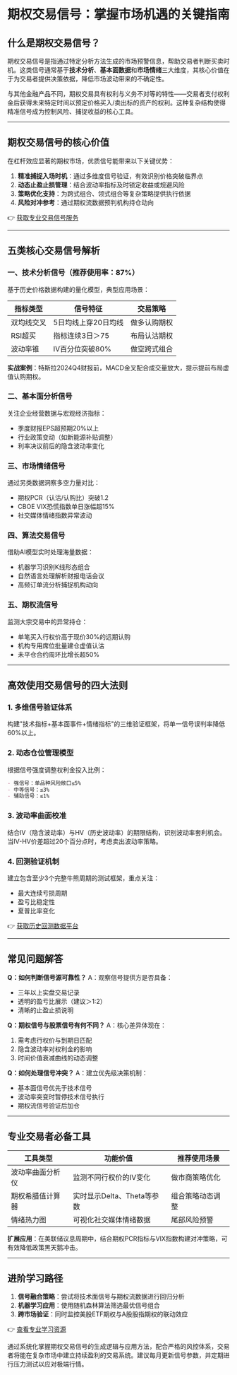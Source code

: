 # 期权交易信号：掌握市场机遇的关键指南

## 什么是期权交易信号？

期权交易信号是指通过特定分析方法生成的市场预警信息，帮助交易者判断买卖时机。这类信号通常基于**技术分析**、**基本面数据**和**市场情绪**三大维度，其核心价值在于为交易者提供决策依据，降低市场波动带来的不确定性。

与其他金融产品不同，期权交易具有权利与义务不对等的特性——交易者支付权利金后获得未来特定时间以预定价格买入/卖出标的资产的权利。这种复杂结构使得精准信号成为控制风险、捕捉收益的核心工具。

---

## 期权交易信号的核心价值

在杠杆效应显著的期权市场，优质信号能带来以下关键优势：

1. **精准捕捉入场时机**：通过多维度信号验证，有效识别价格突破临界点
2. **动态止盈止损管理**：结合波动率指标及时锁定收益或规避风险
3. **策略优化支持**：为跨式组合、领式组合等复杂策略提供执行依据
4. **风险对冲参考**：通过期权流数据预判机构持仓动向

👉 [获取专业交易信号服务](https://bit.ly/okx_welcome)

---

## 五类核心交易信号解析

### 一、技术分析信号（推荐使用率：87%）
基于历史价格数据构建的量化模型，典型应用场景：

| 指标类型 | 信号特征 | 交易策略 |
|---------|----------|----------|
| 双均线交叉 | 5日均线上穿20日均线 | 做多认购期权 |
| RSI超买 | 指标连续3日＞75 | 布局认沽期权 |
| 波动率锥 | IV百分位突破80% | 做空跨式组合 |

**实战案例**：特斯拉2024Q4财报前，MACD金叉配合成交量放大，提示提前布局虚值认购期权。

### 二、基本面分析信号
关注企业经营数据与宏观经济指标：

- 季度财报EPS超预期20%以上
- 行业政策变动（如新能源补贴调整）
- 利率决议前后的隐含波动率变化

### 三、市场情绪信号
通过另类数据洞察多空力量对比：

- 期权PCR（认沽/认购比）突破1.2
- CBOE VIX恐慌指数单日涨幅超15%
- 社交媒体情绪指数异常波动

### 四、算法交易信号
借助AI模型实时处理海量数据：

- 机器学习识别K线形态组合
- 自然语言处理解析财报电话会议
- 高频订单流分析捕捉机构动向

### 五、期权流信号
监测大宗交易中的异常持仓：

- 单笔买入行权价高于现价30%的远期认购
- 机构专用席位批量建仓虚值认沽
- 未平仓合约周环比增长超50%

---

## 高效使用交易信号的四大法则

### 1. 多维信号验证体系
构建"技术指标+基本面事件+情绪指标"的三维验证框架，将单一信号误判率降低60%以上。

### 2. 动态仓位管理模型
根据信号强度调整权利金投入比例：
```markdown
- 强信号：单品种风险敞口≤5%
- 中等信号：≤3%
- 辅助信号：≤1%
```

### 3. 波动率曲面校准
结合IV（隐含波动率）与HV（历史波动率）的期限结构，识别波动率套利机会。当IV-HV价差超过20个百分点时，考虑卖出波动率策略。

### 4. 回测验证机制
建立包含至少3个完整牛熊周期的测试框架，重点关注：
- 最大连续亏损周期
- 盈亏比稳定性
- 夏普比率变化

👉 [获取历史回测数据平台](https://bit.ly/okx_welcome)

---

## 常见问题解答

**Q：如何判断信号源可靠性？**
A：观察信号提供方是否具备：
- 三年以上实盘交易记录
- 透明的盈亏比展示（建议＞1:2）
- 清晰的止盈止损说明

**Q：期权信号与股票信号有何不同？**
A：核心差异体现在：
1. 需考虑行权价与到期日匹配
2. 隐含波动率对权利金的影响
3. 时间价值衰减曲线的动态调整

**Q：如何处理信号冲突？**
A：建立优先级决策机制：
- 基本面信号优先于技术信号
- 波动率突变时暂停技术信号执行
- 期权流信号验证后加仓

---

## 专业交易者必备工具

| 工具类型 | 功能价值 | 推荐使用场景 |
|---------|----------|--------------|
| 波动率曲面分析仪 | 监测不同行权价的IV变化 | 做市商策略优化 |
| 期权希腊值计算器 | 实时显示Delta、Theta等参数 | 组合策略动态调整 |
| 情绪热力图 | 可视化社交媒体情绪数据 | 尾部风险预警 |

**扩展应用**：在美联储议息周期中，结合期权PCR指标与VIX指数构建对冲策略，可有效降低政策黑天鹅冲击。

---

## 进阶学习路径

1. **信号融合策略**：尝试将技术面信号与期权流数据进行回归分析
2. **机器学习应用**：使用随机森林算法筛选最优信号组合
3. **跨市场验证**：同时监控美股ETF期权与A股股指期权的联动效应

👉 [查看专业学习资源](https://bit.ly/okx_welcome)

通过系统化掌握期权交易信号的生成逻辑与应用方法，配合严格的风控体系，交易者将能在复杂市场中建立持续盈利的交易系统。建议每月更新信号参数，并定期进行压力测试以应对极端行情。